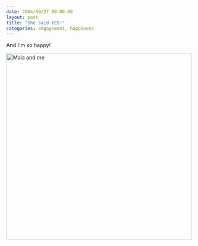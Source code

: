 ```yaml
---
date: 2004/09/27 00:00:00
layout: post
title: "She said YES!"
categories: engagement, happiness
---
```


And I'm so happy!

<img src="http://kurup.org/photo/images/16163/IMG_2419.jpg" width="500" alt="Mala and me" />

